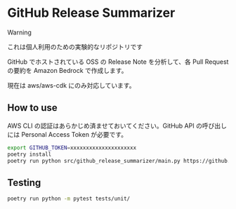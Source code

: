 # GitHub Release Summarizer

> [!WARNING]
> これは個人利用のための実験的なリポジトリです

GitHub でホストされている OSS の Release Note を分析して、各 Pull Request の要約を Amazon Bedrock で作成します。

現在は aws/aws-cdk にのみ対応しています。

## How to use

AWS CLI の認証はあらかじめ済ませておいてください。GitHub API の呼び出しには Personal Access Token が必要です。

```sh
export GITHUB_TOKEN=xxxxxxxxxxxxxxxxxxxxx
poetry install
poetry run python src/github_release_summarizer/main.py https://github.com/aws/aws-cdk/releases/tag/v2.173.0
```

## Testing

```sh
poetry run python -m pytest tests/unit/
```
